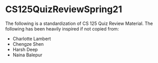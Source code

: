 # CS125QuizReviewSpring21
The following is a standardization of CS 125 Quiz Review Material. The following has been heavily inspired if not copied from:
* Charlotte Lambert
* Chengze Shen
* Harsh Deep
* Naina Balepur
